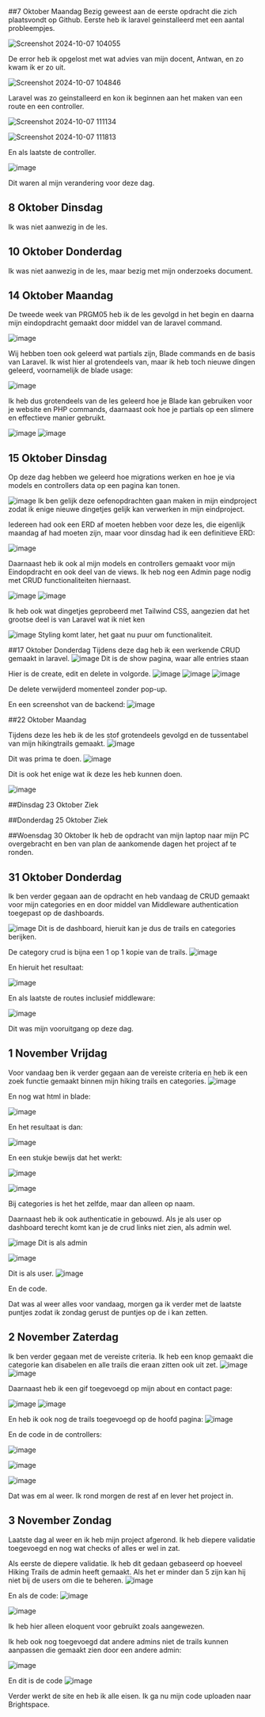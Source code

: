##7 Oktober Maandag
Bezig geweest aan de eerste opdracht die zich plaatsvondt op Github. 
Eerste heb ik laravel geinstalleerd met een aantal probleempjes.

![Screenshot 2024-10-07 104055](https://github.com/user-attachments/assets/3101b0c6-013e-479e-b01a-bbac3aa50871)

De error heb ik opgelost met wat advies van mijn docent, Antwan, en zo kwam ik er zo uit.

![Screenshot 2024-10-07 104846](https://github.com/user-attachments/assets/b92d8eb0-71b5-4820-a40f-86ba218a0817)

Laravel was zo geinstalleerd en kon ik beginnen aan het maken van een route en een controller.

![Screenshot 2024-10-07 111134](https://github.com/user-attachments/assets/9345e86a-ba12-42a7-9b85-eceedbc75d0e)

![Screenshot 2024-10-07 111813](https://github.com/user-attachments/assets/d1a05faa-d9f5-4337-b9ae-081139e0cb20)

En als laatste de controller.

![image](https://github.com/user-attachments/assets/c999590f-962d-44a3-852d-82d63968cec4)

Dit waren al mijn verandering voor deze dag.

## 8 Oktober Dinsdag
Ik was niet aanwezig in de les.

## 10 Oktober Donderdag
Ik was niet aanwezig in de les, maar bezig met mijn onderzoeks document.

## 14 Oktober Maandag
De tweede week van PRGM05 heb ik de les gevolgd in het begin en daarna mijn eindopdracht gemaakt door middel van de laravel command.

![image](https://github.com/user-attachments/assets/4a116401-9ec2-4876-8965-244b57201d1a)

Wij hebben toen ook geleerd wat partials zijn, Blade commands en de basis van Laravel. Ik wist hier al grotendeels van, maar ik heb toch nieuwe dingen geleerd, voornamelijk de blade usage:

![image](https://github.com/user-attachments/assets/e6789acf-2b51-4a04-898b-c4d444756c6c)

Ik heb dus grotendeels van de les geleerd hoe je Blade kan gebruiken voor je website en PHP commands, daarnaast ook hoe je partials op een slimere en effectieve manier gebruikt.

![image](https://github.com/user-attachments/assets/02feef0d-2ffa-4438-846e-503e6a8156e7)
![image](https://github.com/user-attachments/assets/95479812-f9fb-4409-80b7-7809a1841a8c)

## 15 Oktober Dinsdag
Op deze dag hebben we geleerd hoe migrations werken en hoe je via models en controllers data op een pagina kan tonen.

![image](https://github.com/user-attachments/assets/1824f2ef-2058-41f8-b043-eae8904f8258)
Ik ben gelijk deze oefenopdrachten gaan maken in mijn eindproject zodat ik enige nieuwe dingetjes gelijk kan verwerken in mijn eindproject.

Iedereen had ook een ERD af moeten hebben voor deze les, die eigenlijk maandag af had moeten zijn, maar voor dinsdag had ik een definitieve ERD:

![image](https://github.com/user-attachments/assets/d10765a3-344f-4357-bf4b-7b87e5a6bbaf)

Daarnaast heb ik ook al mijn models en controllers gemaakt voor mijn Eindopdracht en ook deel van de views. Ik heb nog een Admin page nodig met CRUD functionaliteiten hiernaast.

![image](https://github.com/user-attachments/assets/6017bd19-4931-406a-9e4c-4d8a0e555c91)
![image](https://github.com/user-attachments/assets/09b7cbde-ce06-4f42-b291-324d99b3ffae)

Ik heb ook wat dingetjes geprobeerd met Tailwind CSS, aangezien dat het grootse deel is van Laravel wat ik niet ken

![image](https://github.com/user-attachments/assets/0d6741dd-7a12-4d93-9917-2dc97e0110c8)
Styling komt later, het gaat nu puur om functionaliteit.

##17 Oktober Donderdag
Tijdens deze dag heb ik een werkende CRUD gemaakt in laravel. 
![image](https://github.com/user-attachments/assets/d1c8ba2d-bc55-4dc6-bbcd-a62a8d4d7da1)
Dit is de show pagina, waar alle entries staan

Hier is de create, edit en delete in volgorde.
![image](https://github.com/user-attachments/assets/8d4a7edf-f7aa-4fba-a376-bd82d237344e)
![image](https://github.com/user-attachments/assets/d0b039cd-d0c9-4f77-83b4-f6dcb548793a)
![image](https://github.com/user-attachments/assets/25df4c6f-5922-48be-b089-47ab16e669d3)

De delete verwijderd momenteel zonder pop-up.

En een screenshot van de backend:
![image](https://github.com/user-attachments/assets/7e92964b-6623-45b0-af78-a6a171d8e3b1)

##22 Oktober Maandag

Tijdens deze les heb ik de les stof grotendeels gevolgd en de tussentabel van mijn hikingtrails gemaakt.
![image](https://github.com/user-attachments/assets/169178a7-1d55-4d29-b1d1-fa80a8ba70e1)

Dit was prima te doen.
![image](https://github.com/user-attachments/assets/028fe3c0-230b-42b6-9639-8c321dd82efe)

Dit is ook het enige wat ik deze les heb kunnen doen.

![image](https://github.com/user-attachments/assets/e0c05f12-8788-4d76-8b58-3a16eddbb743)

##Dinsdag 23 Oktober
Ziek

##Donderdag 25 Oktober
Ziek

##Woensdag 30 Oktober
Ik heb de opdracht van mijn laptop naar mijn PC overgebracht en ben van plan de aankomende dagen het project af te ronden.

## 31 Oktober Donderdag
Ik ben verder gegaan aan de opdracht en heb vandaag de CRUD gemaakt voor mijn categories en en door middel van Middleware authentication toegepast op de dashboards.

![image](https://github.com/user-attachments/assets/2188003b-30e9-4b94-ba81-7e0e00873013)
Dit is de dashboard, hieruit kan je dus de trails en categories berijken.

De category crud is bijna een 1 op 1 kopie van de trails.
![image](https://github.com/user-attachments/assets/652d1250-be5c-4193-ad86-84f959101395)

En hieruit het resultaat:

![image](https://github.com/user-attachments/assets/3a64e571-9982-43b0-95e3-a3003d1b66ef)

En als laatste de routes inclusief middleware:

![image](https://github.com/user-attachments/assets/f03102df-9c9e-4dc3-b919-6d2336c6a781)

Dit was mijn vooruitgang op deze dag.


## 1 November Vrijdag

Voor vandaag ben ik verder gegaan aan de vereiste criteria en heb ik een zoek functie gemaakt binnen mijn hiking trails en categories.
![image](https://github.com/user-attachments/assets/5d6812eb-28c8-4a6d-97f3-22da510fa30d)

En nog wat html in blade:

![image](https://github.com/user-attachments/assets/48ef9704-8d2d-4cc9-84eb-178a98885765)

En het resultaat is dan:

![image](https://github.com/user-attachments/assets/55ca9ff0-de0f-4daf-a206-c04242f2572d)

En een stukje bewijs dat het werkt:

![image](https://github.com/user-attachments/assets/54ffe413-1f54-4947-8891-2de69a919413)

![image](https://github.com/user-attachments/assets/4a6ceb84-417a-437a-9348-20767186384c)


Bij categories is het het zelfde, maar dan alleen op naam.

Daarnaast heb ik ook authenticatie in gebouwd. Als je als user op dashboard terecht komt kan je de crud links niet zien, als admin wel.

![image](https://github.com/user-attachments/assets/275af599-2cea-49a4-afa8-03e054828f9a)
Dit is als admin

![image](https://github.com/user-attachments/assets/38a960b5-b6f3-41ed-9e65-0fe16f3dd2f9)

Dit is als user.
![image](https://github.com/user-attachments/assets/97971076-047f-4840-ac1b-a57ee3b9cea7)

En de code.

Dat was al weer alles voor vandaag, morgen ga ik verder met de laatste puntjes zodat ik zondag gerust de puntjes op de i kan zetten.

## 2 November Zaterdag

Ik ben verder gegaan met de vereiste criteria. Ik heb een knop gemaakt die categorie kan disabelen en alle trails die eraan zitten ook uit zet.
![image](https://github.com/user-attachments/assets/61f6341b-ac8f-4853-9b48-d9744f0860a4)
![image](https://github.com/user-attachments/assets/bc2dc36a-2c23-4f1b-a2a9-05417b23e8de)

Daarnaast heb ik een gif toegevoegd op mijn about en contact page:

![image](https://github.com/user-attachments/assets/9ad7ee90-7909-4d50-84ba-6989a20a801d)
![image](https://github.com/user-attachments/assets/63e3f178-4258-4a73-8397-953c289ff4a8)

En heb ik ook nog de trails toegevoegd op de hoofd pagina:
![image](https://github.com/user-attachments/assets/901d85f0-97f9-43b7-8ec0-9ffaaf009169)


En de code in de controllers:

![image](https://github.com/user-attachments/assets/f0d075cb-592b-4fbb-8194-c86ecddfe927)

![image](https://github.com/user-attachments/assets/f2b2e424-7c74-4d55-a7bb-1a0d90e0a764)


![image](https://github.com/user-attachments/assets/859fefde-716f-402c-b8c4-601828e55dcd)

Dat was em al weer. Ik rond morgen de rest af en lever het project in.

## 3 November Zondag

Laatste dag al weer en ik heb mijn project afgerond. Ik heb diepere validatie toegevoegd en nog wat checks of alles er wel in zat.

Als eerste de diepere validatie. Ik heb dit gedaan gebaseerd op hoeveel Hiking Trails de admin heeft gemaakt. Als het er minder dan 5 zijn kan hij niet bij de users om die te beheren.
![image](https://github.com/user-attachments/assets/e02a27b2-49e4-41be-9dcd-393f09f0cbf4)

En als de code:
![image](https://github.com/user-attachments/assets/0a9cba04-3899-4639-b884-459edc23b8d6)

![image](https://github.com/user-attachments/assets/07d546aa-0976-41d2-9141-e2cd8cb10e5e)

Ik heb hier alleen eloquent voor gebruikt zoals aangewezen.

Ik heb ook nog toegevoegd dat andere admins niet de trails kunnen aanpassen die gemaakt zien door een andere admin:

![image](https://github.com/user-attachments/assets/28eb88a2-5210-4a00-8a30-ca83dbafcc88)


En dit is de code
![image](https://github.com/user-attachments/assets/402b3e9d-3313-4528-ac2f-6866ccd34882)


Verder werkt de site en heb ik alle eisen. Ik ga nu mijn code uploaden naar Brightspace.
